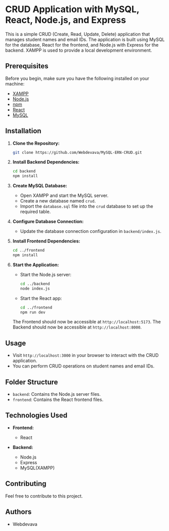 # CRUD Application with MySQL, React, Node.js, and Express

This is a simple CRUD (Create, Read, Update, Delete) application that manages student names and email IDs. The application is built using MySQL for the database, React for the frontend, and Node.js with Express for the backend. XAMPP is used to provide a local development environment.

## Prerequisites

Before you begin, make sure you have the following installed on your machine:

- [XAMPP](https://www.apachefriends.org/index.html)
- [Node.js](https://nodejs.org/)
- [npm](https://www.npmjs.com/)
- [React](https://reactjs.org/)
- [MySQL](https://www.mysql.com/)

## Installation

1. **Clone the Repository:**

    ```bash
    git clone https://github.com/Webdevava/MySQL-ERN-CRUD.git
    ```

2. **Install Backend Dependencies:**

    ```bash
    cd backend
    npm install
    ```

4. **Create MySQL Database:**

    - Open XAMPP and start the MySQL server.
    - Create a new database named `crud`.
    - Import the `database.sql` file into the `crud` database to set up the required table.

5. **Configure Database Connection:**

    - Update the database connection configuration in `backend/index.js`.

6. **Install Frontend Dependencies:**

    ```bash
    cd ../frontend
    npm install
    ```

7. **Start the Application:**

    - Start the Node.js server:

        ```bash
        cd ../backend
        node index.js
        ```

    - Start the React app:

        ```bash
        cd ../frontend
        npm run dev
        ```

    The Frontend should now be accessible at `http://localhost:5173`.
    The Backend should now be accessible at `http://localhost:8000`.

## Usage

- Visit `http://localhost:3000` in your browser to interact with the CRUD application.
- You can perform CRUD operations on student names and email IDs.

## Folder Structure

- `backend`: Contains the Node.js server files.
- `frontend`: Contains the React frontend files.

## Technologies Used

- **Frontend:**
  - React

- **Backend:**
  - Node.js
  - Express
  - MySQL(XAMPP)

## Contributing

Feel free to contribute to this project.

## Authors

- Webdevava

